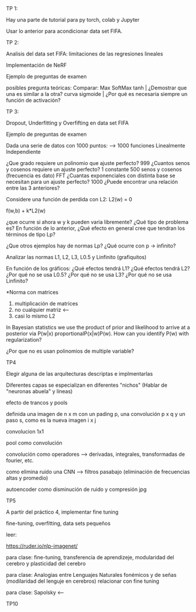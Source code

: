 TP 1:

Hay una parte de tutorial para py torch, colab y Jupyter

Usar lo anterior para acondicionar data set FIFA.

TP 2:

Analisis del data set FIFA: limitaciones de las regresiones lineales

Implementación de NeRF 

Ejemplo de preguntas de examen

posibles pregunta teóricas:
Comparar:
	Max
	SoftMax
	tanh			          | ¿Demostrar que una es similar a la otra?
	curva sigmoide      |
¿Por qué es necesaria siempre un función de activación?

TP 3:

Dropout, Underfitting y Overfifting en data set FIFA

Ejemplo de preguntas de examen

Dada una serie de datos con 1000 puntos: --> 1000 funciones Linealmente Independiente

¿Que grado requiere un polinomio que ajuste perfecto?  999
¿Cuantos senos y cosenos requiere un ajuste perfecto? 1 constante 500 senos y cosenos (frecuencia es dato) FFT
¿Cuantas exponenciales con distinta base se necesitan para un ajuste perfecto? 1000
¿Puede encontrar una relación entre las 3 anteriores?

Considere una función de perdida con L2:  L2(w) = 0

f(w,b) + k*L2(w)

¿que ocurre si ahora w y k pueden varia libremente? ¿Qué tipo de problema es?
En función de lo anterior, ¿Qué efecto en general cree que tendran los términos de tipo Lp?

¿Que otros ejemplos hay de normas Lp? ¿Qué ocurre con p -> infinito?

Analizar las normas L1, L2, L3, L0.5 y Linfinito (grafiquitos)

En función de los gráficos:
¿Qué efectos tendrá L1?
¿Qué efectos tendrá L2?
¿Por qué no se usa L0.5? ¿Por qué no se usa L3?
¿Por qué no se usa Linfinito?

*Norma con matrices
  1) multiplicación de matrices
  2) no cualquier matriz <-- 
  3) casi lo mismo L2

In Bayesian statistics we use the product of prior and likelihood to arrive at a posterior via P(w|x) proportionalP(x|w)P(w). How can you identify P(w) with regularization?

¿Por que no es usan polinomios de multiple variable?

TP4

Elegir alguna de las arquitecturas descriptas e implmentarlas

Diferentes capas se especializan en diferentes "nichos" (Hablar de "neuronas abuela" y líneas)

efecto de trancos y pools

definida una imagen de n x m con un pading p, una convolución p x q y un paso s, como es la nueva  imagen i x j 

convolucion 1x1

pool como convolución

convolución como operadores --> derivadas, integrales, transformadas de fourier, etc.

como elimina ruido una CNN --> filtros pasabajo (eliminación de frecuencias altas y promedio)

autoencoder como disminución de ruido y compresión jpg

TP5 

A partir del práctico 4, implementar fine tuning

fine-tuning, overfitting, data sets pequeños

leer:

https://ruder.io/nlp-imagenet/

para clase: fine-tuning, transferencia de aprendizeje, modularidad del cerebro y plasticidad del cerebro 

para clase: Analogias entre Lenguajes Naturales fonémicos y de señas (modilaridad del lenguje en cerebros) relacionar con fine tuning

para clase:  Sapolsky <-- 

TP10

